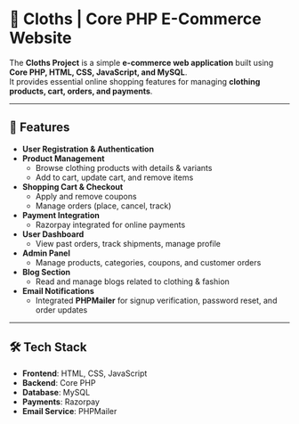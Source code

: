 # 👗 Cloths | Core PHP E-Commerce Website  

The **Cloths Project** is a simple **e-commerce web application** built using **Core PHP, HTML, CSS, JavaScript, and MySQL**.  
It provides essential online shopping features for managing **clothing products, cart, orders, and payments**.  

---

## 🚀 Features  
- **User Registration & Authentication**  
- **Product Management**  
  - Browse clothing products with details & variants  
  - Add to cart, update cart, and remove items  
- **Shopping Cart & Checkout**  
  - Apply and remove coupons  
  - Manage orders (place, cancel, track)  
- **Payment Integration**  
  - Razorpay integrated for online payments  
- **User Dashboard**  
  - View past orders, track shipments, manage profile  
- **Admin Panel**  
  - Manage products, categories, coupons, and customer orders  
- **Blog Section**  
  - Read and manage blogs related to clothing & fashion  
- **Email Notifications**  
  - Integrated **PHPMailer** for signup verification, password reset, and order updates  

---

## 🛠️ Tech Stack  
- **Frontend**: HTML, CSS, JavaScript  
- **Backend**: Core PHP  
- **Database**: MySQL  
- **Payments**: Razorpay  
- **Email Service**: PHPMailer  
